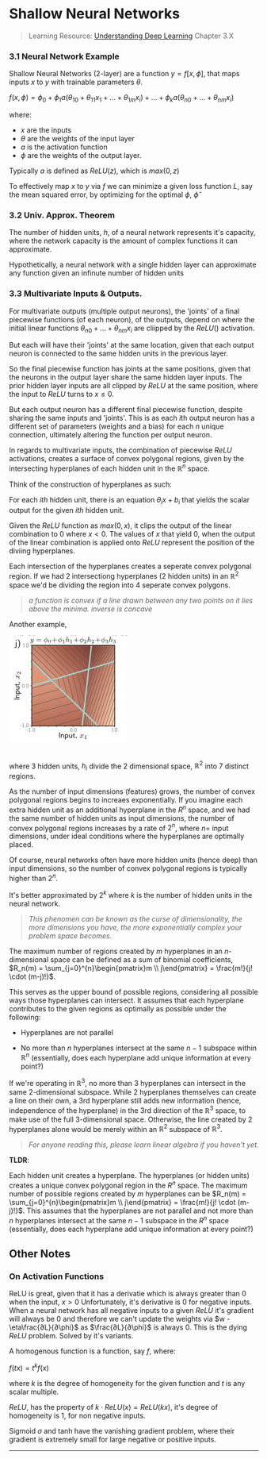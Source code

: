 # Shallow Neural Networks

> Learning Resource: [Understanding Deep Learning](https://udlbook.com/) Chapter 3.X

### 3.1 Neural Network Example

Shallow Neural Networks (2-layer) are a function $y = f[x, \phi]$, that maps inputs $x$ to $y$ with trainable parameters $\theta$.

$f(x, \phi) = \phi_0 + \phi_1a(\theta_{10} + \theta_{11}x_1 + ... + \theta_{1m}x_i) + ... + \phi_ka(\theta_{n0} +... +\theta_{nm}x_i)$

where:

- $x$ are the inputs
- $\theta$ are the weights of the input layer
- $a$ is the activation function
- $\phi$ are the weights of the output layer.<br>

Typically $a$ is defined as $ReLU(z)$, which is $max(0, z)$

To effectively map $x$ to $y$ via $f$ we can minimize a given loss function $L$, say the mean squared error, by optimizing for the optimal $\phi$, $\hat{\phi}$

### 3.2 Univ. Approx. Theorem

The number of hidden units, $h$, of a neural network represents it's capacity, where the network capacity is the amount of complex functions it can approximate.

Hypothetically, a neural network with a single hidden layer can approximate any function given an infinute number of hidden units

### 3.3 Multivariate Inputs & Outputs.


For multivariate outputs (multiple output neurons), the 'joints' of a final piecewise functions (of each neuron), of the outputs, depend on where the initial linear functions $\theta_{n0} + ...+ \theta_{nm}x_i$ are cliipped by the $ReLU()$ activation.

But each will have their 'joints' at the same location, given that each output neuron is connected to the same hidden units in the previous layer.

So the final piecewise function has joints at the same positions, given that the neurons in the output layer share the same hidden layer inputs. The prior hidden layer inputs are all clipped by $ReLU$ at the same position, where the input to $ReLU$ turns to $x ≤ 0$.

But each output neuron has a different final piecewise function, despite sharing the same inputs and 'joints'. This is as each $i$th output neuron has a different set of parameters (weights and a bias) for each $n$ unique connection, ultimately altering the function per output neuron.

In regards to multivariate inputs, the combination of piecewise $ReLU$ activations, creates a surface of convex polygonal regions, given by the intersecting hyperplanes of each hidden unit in the $\mathbb{R}^n$ space.

Think of the construction of hyperplanes as such:

For each $ith$ hidden unit, there is an equation $\theta_ix + b_i$ that yields the scalar output for the given $ith$ hidden unit. 

Given the $ReLU$ function as $max(0, x)$, it clips the output of the linear combination to $0$ where $x < 0$. The values of $x$ that yield $0$, when the output of the linear combination is applied onto $ReLU$ represent the position of the diviing hyperplanes.

Each intersection of the hyperplanes creates a seperate convex polygonal region. If we had 2 intersectiong hyperplanes (2 hidden units) in an $\mathbb{R}^2$ space we'd be dividing the region into 4 seperate convex polygons.

> *a function is convex if a line drawn between any two points on it lies above the minima. inverse is concave*

Another example,

<img src = ../img/poly.png>
<br><br>

where 3 hidden units, $h_i$ divide the 2 dimensional space, $\mathbb{R}^2$ into 7 distinct regions.

As the number of input dimensions (features) grows, the number of convex polygonal regions begins to increaes exponentially. If you imagine each extra hidden unit as an additional hyperplane in the $R^{n}$ space, and we had the same number of hidden units as input dimensions, the number of convex polygonal regions increases by a rate of $2^n$, where $n =$ input dimensions, under ideal conditions where the hyperplanes are optimally placed.

Of course, neural networks often have more hidden units (hence deep) than input dimensions, so the number of convex polygonal regions is typically higher than $2^n$.

It's better approximated by $2^k$ where $k$ is the number of hidden units in the neural network.

> *This phenomen can be known as the curse of dimensionality, the more dimensions you have, the more exponentially complex your problem space becomes.*

The maximum number of regions created by $m$ hyperplanes in an $n$-dimensional space can be defined as a sum of binomial coefficients, $R_n(m) = \sum_{j=0}^{n}\begin{pmatrix}m \\ j\end{pmatrix} = \frac{m!}{j! \cdot (m-j)!}$. 

This serves as the upper bound of possible regions, considering all possible ways those hyperplanes can intersect. It assumes that each hyperplane contributes to the given regions as optimally as possible under the following:

- Hyperplanes are not parallel

- No more than $n$ hyperplanes intersect at the same $n-1$ subspace within $\mathbb{R}^n$ (essentially, does each hyperplane add unique information at every point?)

If we're operating in $\mathbb{R}^3$, no more than $3$ hyperplanes can intersect in the same $2$-dimensional subspace. While 2 hyperplanes themselves can create a line on their own, a 3rd hyperplane still adds new information (hence, independence of the hyperplane) in the 3rd direction of the $\mathbb{R}^3$ space, to make use of the full $3$-dimensional space. Otherwise, the line created by $2$ hyperplanes alone would be merely within an $\mathbb{R}^2$ subspace of $\mathbb{R}^3$.

> *For anyone reading this, please learn linear algebra if you haven't yet.*

**TLDR**:

Each hidden unit creates a hyperplane. The hyperplanes (or hidden units) creates a unique convex polygonal region in the $R^n$ space. The maximum number of possible regions created by $m$ hyperplanes can be $R_n(m) = \sum_{j=0}^{n}\begin{pmatrix}m \\ j\end{pmatrix} = \frac{m!}{j! \cdot (m-j)!}$. This assumes that the hyperplanes are not parallel and not more than $n$ hyperplanes intersect at the same $n-1$ subspace in the $R^n$ space (essentially, does each hyperplane add unique information at every point?)

## Other Notes

### On Activation Functions

ReLU is great, given that it has a derivatie which is always greater than $0$ when the input, $x > 0$ Unfortunately, it's derivative is $0$ for negative inputs. When a neural network has all negative inputs to a given $ReLU$ it's gradient will always be $0$ and therefore we can't update the weights via $w - \eta\frac{∂L}{∂\phi}$ as $\frac{∂L}{∂\phi}$ is always $0$. This is the dying $ReLU$ problem. Solved by it's variants.

A homogenous function is a function, say $f$, where:

$f(tx) = t^kf(x)$

where $k$ is the degree of homogeneity for the given function and $t$ is any scalar multiple.

$ReLU$, has the property of $k \cdot ReLU(x) = ReLU(kx)$, it's degree of homogeneity is $1$, for non negative inputs. 

Sigmoid $\sigma$ and tanh have the vanishing gradient problem, where their gradient is extremely small for large negative or positive inputs.





___